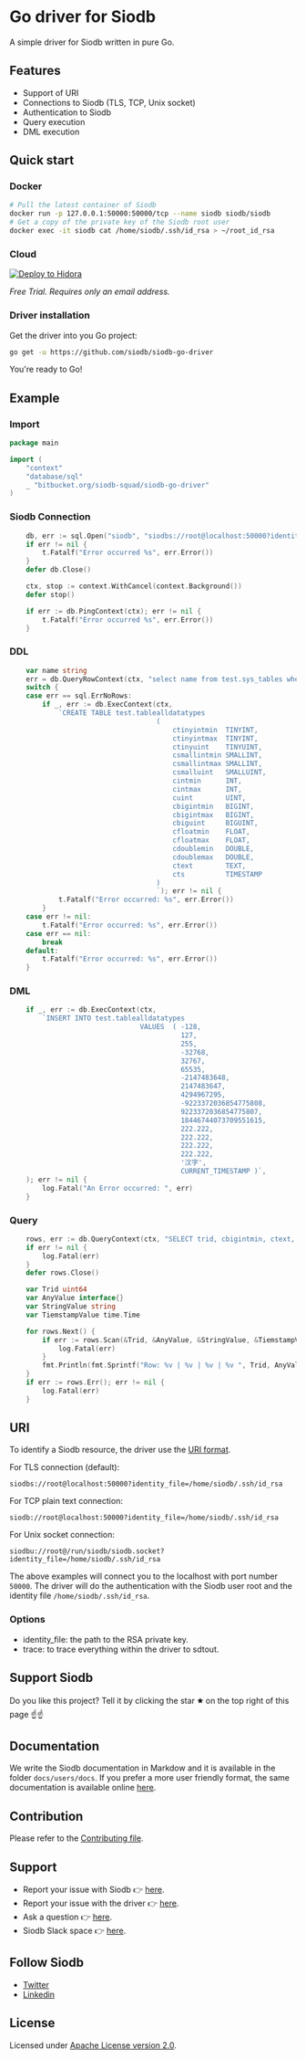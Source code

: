 # Go driver for Siodb

A simple driver for Siodb written in pure Go.

## Features

- Support of URI
- Connections to Siodb (TLS, TCP, Unix socket)
- Authentication to Siodb
- Query execution
- DML execution

## Quick start

### Docker

```bash
# Pull the latest container of Siodb
docker run -p 127.0.0.1:50000:50000/tcp --name siodb siodb/siodb
# Get a copy of the private key of the Siodb root user
docker exec -it siodb cat /home/siodb/.ssh/id_rsa > ~/root_id_rsa
```

### Cloud

[![Deploy to Hidora](https://raw.githubusercontent.com/siodb/siodb-jelastic/master/images/deploy-to-hidora.png)](https://siodb.hidora.com)

*Free Trial. Requires only an email address.*

### Driver installation

Get the driver into you Go project:

```bash
go get -u https://github.com/siodb/siodb-go-driver
```

You're ready to Go!

## Example

### Import

```go
package main

import (
    "context"
    "database/sql"
    _ "bitbucket.org/siodb-squad/siodb-go-driver"
)
```

### Siodb Connection

```go
    db, err := sql.Open("siodb", "siodbs://root@localhost:50000?identity_file=/home/nico/root_id_rsa")
    if err != nil {
        t.Fatalf("Error occurred %s", err.Error())
    }
    defer db.Close()

    ctx, stop := context.WithCancel(context.Background())
    defer stop()

    if err := db.PingContext(ctx); err != nil {
        t.Fatalf("Error occurred %s", err.Error())
    }
```

### DDL

```go
    var name string
    err = db.QueryRowContext(ctx, "select name from test.sys_tables where name = 'TABLEALLDATATYPES'").Scan(&name)
    switch {
    case err == sql.ErrNoRows:
        if _, err := db.ExecContext(ctx,
            `CREATE TABLE test.tablealldatatypes
                                    (
                                        ctinyintmin  TINYINT,
                                        ctinyintmax  TINYINT,
                                        ctinyuint    TINYUINT,
                                        csmallintmin SMALLINT,
                                        csmallintmax SMALLINT,
                                        csmalluint   SMALLUINT,
                                        cintmin      INT,
                                        cintmax      INT,
                                        cuint        UINT,
                                        cbigintmin   BIGINT,
                                        cbigintmax   BIGINT,
                                        cbiguint     BIGUINT,
                                        cfloatmin    FLOAT,
                                        cfloatmax    FLOAT,
                                        cdoublemin   DOUBLE,
                                        cdoublemax   DOUBLE,
                                        ctext        TEXT,
                                        cts          TIMESTAMP
                                    )
                                    `); err != nil {
            t.Fatalf("Error occurred: %s", err.Error())
        }
    case err != nil:
        t.Fatalf("Error occurred: %s", err.Error())
    case err == nil:
        break
    default:
        t.Fatalf("Error occurred: %s", err.Error())
    }
```

### DML

```go
    if _, err := db.ExecContext(ctx,
        `INSERT INTO test.tablealldatatypes
                                VALUES  ( -128,
                                          127,
                                          255,
                                          -32768,
                                          32767,
                                          65535,
                                          -2147483648,
                                          2147483647,
                                          4294967295,
                                          -9223372036854775808,
                                          9223372036854775807,
                                          18446744073709551615,
                                          222.222,
                                          222.222,
                                          222.222,
                                          222.222,
                                          '汉字',
                                          CURRENT_TIMESTAMP )`,
    ); err != nil {
        log.Fatal("An Error occurred: ", err)
    }
```

### Query

```go
    rows, err := db.QueryContext(ctx, "SELECT trid, cbigintmin, ctext, cts FROM test.tablealldatatypes")
    if err != nil {
        log.Fatal(err)
    }
    defer rows.Close()

    var Trid uint64
    var AnyValue interface{}
    var StringValue string
    var TiemstampValue time.Time

    for rows.Next() {
        if err := rows.Scan(&Trid, &AnyValue, &StringValue, &TiemstampValue); err != nil {
            log.Fatal(err)
        }
        fmt.Println(fmt.Sprintf("Row: %v | %v | %v | %v ", Trid, AnyValue, StringValue, TiemstampValue))
    }
    if err := rows.Err(); err != nil {
        log.Fatal(err)
    }
```

## URI

To identify a Siodb resource, the driver use the
[URI format](https://en.wikipedia.org/wiki/Uniform_Resource_Identifier).

For TLS connection (default):

```golang
siodbs://root@localhost:50000?identity_file=/home/siodb/.ssh/id_rsa
```

For TCP plain text connection:

```golang
siodb://root@localhost:50000?identity_file=/home/siodb/.ssh/id_rsa
```

For Unix socket connection:

```golang
siodbu://root@/run/siodb/siodb.socket?identity_file=/home/siodb/.ssh/id_rsa
```

The above examples will connect you to the localhost with port number `50000`.
The driver will do the authentication with the Siodb user root and the identity file `/home/siodb/.ssh/id_rsa`.

### Options

- identity_file: the path to the RSA private key.
- trace: to trace everything within the driver to sdtout.

## Support Siodb

Do you like this project? Tell it by clicking the star 🟊 on the top right of this page ☝☝

## Documentation

We write the Siodb documentation in Markdow and it is available in the folder `docs/users/docs`.
If you prefer a more user friendly format, the same documentation is
available online [here]( https://docs.siodb.io).

## Contribution

Please refer to the [Contributing file](CONTRIBUTING.md).

## Support

- Report your issue with Siodb 👉 [here](https://github.com/siodb/siodb/issues/new).
- Report your issue with the driver 👉 [here](https://github.com/siodb/siodb-go-driver/issues/new).
- Ask a question 👉 [here](https://stackoverflow.com/questions/tagged/siodb).
- Siodb Slack space 👉 [here](https://join.slack.com/t/siodb-squad/shared_invite/zt-e766wbf9-IfH9WiGlUpmRYlwCI_28ng).

## Follow Siodb

- [Twitter](https://twitter.com/Sio_db)
- [Linkedin](https://www.linkedin.com/company/siodb)

## License

Licensed under [Apache License version 2.0](https://www.apache.org/licenses/LICENSE-2.0).

